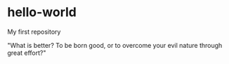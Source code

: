 # hello-world
My first repository

"What is better? To be born good, or to overcome your evil nature through great effort?" 
